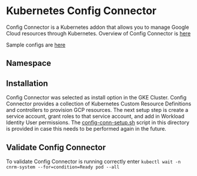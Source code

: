 # Kubernetes Config Connector

Config Connector is a Kubernetes addon that allows you to manage Google Cloud resources through Kubernetes.  Overview of Config Connector is [here](https://cloud.google.com/config-connector/docs/overview)

Sample configs are [here](https://github.com/GoogleCloudPlatform/k8s-config-connector/tree/master/samples/resources)

## Namespace


## Installation
Config Connector was selected as install option in the GKE Cluster.  Config Connector provides a collection of Kubernetes Custom Resource Definitions and controllers to provision GCP resources.  The next setup step is create a service account, grant roles to that service account, and add in Workload Identity User permissions.  The [config-conn-setup.sh](config-conn-setup.sh) script in this directory is provided in case this needs to be performed again in the future.

## Validate Config Connector

To validate Config Connector is running correctly enter `kubectl wait -n cnrm-system --for=condition=Ready pod --all`
